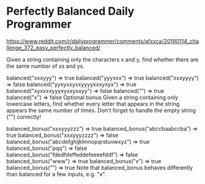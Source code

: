 # Perfectly Balanced Daily Programmer

<https://www.reddit.com/r/dailyprogrammer/comments/afxxca/20190114_challenge_372_easy_perfectly_balanced/>

Given a string containing only the characters x and y, find whether there are the same number of xs and ys.

balanced("xxxyyy") => true
balanced("yyyxxx") => true
balanced("xxxyyyy") => false
balanced("yyxyxxyxxyyyyxxxyxyx") => true
balanced("xyxxxxyyyxyxxyxxyy") => false
balanced("") => true
balanced("x") => false
Optional bonus
Given a string containing only lowercase letters, find whether every letter that appears in the string appears the same number of times. Don't forget to handle the empty string ("") correctly!

balanced_bonus("xxxyyyzzz") => true
balanced_bonus("abccbaabccba") => true
balanced_bonus("xxxyyyzzzz") => false
balanced_bonus("abcdefghijklmnopqrstuvwxyz") => true
balanced_bonus("pqq") => false
balanced_bonus("fdedfdeffeddefeeeefddf") => false
balanced_bonus("www") => true
balanced_bonus("x") => true
balanced_bonus("") => true
Note that balanced_bonus behaves differently than balanced for a few inputs, e.g. "x".